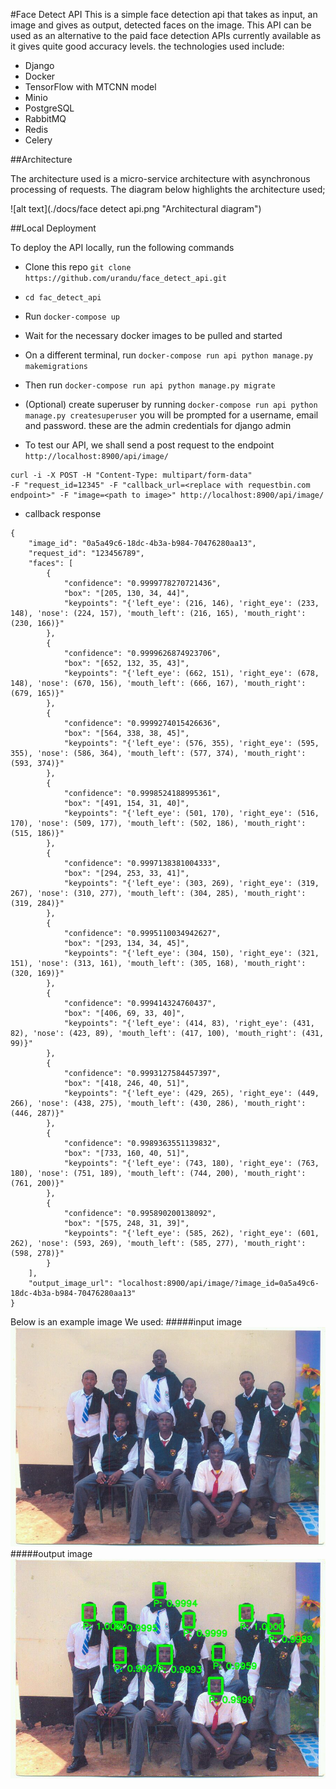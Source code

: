 #Face Detect API
This is a simple face detection api that takes as input, an image and gives as output, detected faces on the image. This API can be used as an alternative to the paid face detection APIs currently available as it gives quite good accuracy levels.
the technologies used include: 
- Django
- Docker
- TensorFlow with MTCNN model
- Minio
- PostgreSQL
- RabbitMQ
- Redis
- Celery

##Architecture

The architecture used is a micro-service architecture with asynchronous processing of requests.
The diagram below highlights the architecture used;

![alt text](./docs/face detect api.png "Architectural diagram")

##Local Deployment

To deploy the API locally, run the following commands
- Clone this repo `git clone https://github.com/urandu/face_detect_api.git`
- `cd fac_detect_api`
- Run `docker-compose up `
- Wait for the necessary docker images to be pulled and started
- On a different terminal, run `docker-compose run api python manage.py makemigrations`
- Then run `docker-compose run api python manage.py migrate`
- (Optional) create superuser by running `docker-compose run api python manage.py createsuperuser` you will be prompted for a username, email and password. these are the admin credentials for django admin

- To test our API, we shall send a post request to the endpoint `http://localhost:8900/api/image/`

 ```
curl -i -X POST -H "Content-Type: multipart/form-data" 
-F "request_id=12345" -F "callback_url=<replace with requestbin.com endpoint>" -F "image=<path to image>" http://localhost:8900/api/image/

```
- callback response
```
{
    "image_id": "0a5a49c6-18dc-4b3a-b984-70476280aa13",
    "request_id": "123456789",
    "faces": [
        {
            "confidence": "0.9999778270721436",
            "box": "[205, 130, 34, 44]",
            "keypoints": "{'left_eye': (216, 146), 'right_eye': (233, 148), 'nose': (224, 157), 'mouth_left': (216, 165), 'mouth_right': (230, 166)}"
        },
        {
            "confidence": "0.9999626874923706",
            "box": "[652, 132, 35, 43]",
            "keypoints": "{'left_eye': (662, 151), 'right_eye': (678, 148), 'nose': (670, 156), 'mouth_left': (666, 167), 'mouth_right': (679, 165)}"
        },
        {
            "confidence": "0.9999274015426636",
            "box": "[564, 338, 38, 45]",
            "keypoints": "{'left_eye': (576, 355), 'right_eye': (595, 355), 'nose': (586, 364), 'mouth_left': (577, 374), 'mouth_right': (593, 374)}"
        },
        {
            "confidence": "0.9998524188995361",
            "box": "[491, 154, 31, 40]",
            "keypoints": "{'left_eye': (501, 170), 'right_eye': (516, 170), 'nose': (509, 177), 'mouth_left': (502, 186), 'mouth_right': (515, 186)}"
        },
        {
            "confidence": "0.9997138381004333",
            "box": "[294, 253, 33, 41]",
            "keypoints": "{'left_eye': (303, 269), 'right_eye': (319, 267), 'nose': (310, 277), 'mouth_left': (304, 285), 'mouth_right': (319, 284)}"
        },
        {
            "confidence": "0.9995110034942627",
            "box": "[293, 134, 34, 45]",
            "keypoints": "{'left_eye': (304, 150), 'right_eye': (321, 151), 'nose': (313, 161), 'mouth_left': (305, 168), 'mouth_right': (320, 169)}"
        },
        {
            "confidence": "0.999414324760437",
            "box": "[406, 69, 33, 40]",
            "keypoints": "{'left_eye': (414, 83), 'right_eye': (431, 82), 'nose': (423, 89), 'mouth_left': (417, 100), 'mouth_right': (431, 99)}"
        },
        {
            "confidence": "0.9993127584457397",
            "box": "[418, 246, 40, 51]",
            "keypoints": "{'left_eye': (429, 265), 'right_eye': (449, 266), 'nose': (438, 275), 'mouth_left': (430, 286), 'mouth_right': (446, 287)}"
        },
        {
            "confidence": "0.9989363551139832",
            "box": "[733, 160, 40, 51]",
            "keypoints": "{'left_eye': (743, 180), 'right_eye': (763, 180), 'nose': (751, 189), 'mouth_left': (744, 200), 'mouth_right': (761, 200)}"
        },
        {
            "confidence": "0.995890200138092",
            "box": "[575, 248, 31, 39]",
            "keypoints": "{'left_eye': (585, 262), 'right_eye': (601, 262), 'nose': (593, 269), 'mouth_left': (585, 277), 'mouth_right': (598, 278)}"
        }
    ],
    "output_image_url": "localhost:8900/api/image/?image_id=0a5a49c6-18dc-4b3a-b984-70476280aa13"
}

```


Below is an example image We used:
#####input image
![alt text](./docs/299510_286698748013512_621328646_n.jpg "Architectural diagram")
#####output image
![alt text](./docs/detected_faces_5003585c-9ca5-42f5-81d0-87193740e0a6.jpg "Architectural diagram")

